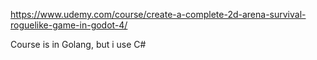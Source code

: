 https://www.udemy.com/course/create-a-complete-2d-arena-survival-roguelike-game-in-godot-4/

Course is in Golang, but i use C#
